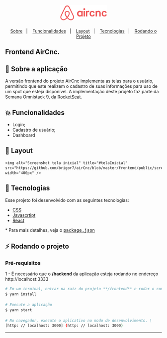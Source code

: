 <h1 align="center">
    <img alt="AirCnc Frontend" title="#delicinha" src="https://github.com/brigor7/airCnc/blob/master/logo.png" width="150px" />
</h1>

<p align="center">
  <a href="#rocket-sobre">Sobre</a>&nbsp;&nbsp;&nbsp;|&nbsp;&nbsp;&nbsp;
  <a href="#collision-funcionalidades">Funcionalidades</a>&nbsp;&nbsp;&nbsp;|&nbsp;&nbsp;&nbsp;
  <a href="#-layout">Layout</a>&nbsp;&nbsp;&nbsp;|&nbsp;&nbsp;&nbsp;
  <a href="#rocket-tecnologias">Tecnologias</a>&nbsp;&nbsp;&nbsp;|&nbsp;&nbsp;&nbsp;
  <a href="#zap-rodando-o-projeto">Rodando o Projeto</a>
</p>

<h2>
<strong>Frontend</strong> AirCnc.
</h2>

## 🚀 Sobre a aplicação

A versão frontend do projeto AirCnc implementa as telas para o usuário, permitindo que este realizem o cadastro de suas informações para uso de um spot que esteja disponível.
A implementação deste projeto faz parte da Semana Omnistack 9, da [RocketSeat](https://rocketseat.com.br/).

## :collision: Funcionalidades

- Login;
- Cadastro de usuário;
- Dashboard

## 🎨 Layout

```
<img alt="Screenshot tela inicial" title="#telaInicial" src="https://github.com/brigor7/airCnc/blob/master/frontend/public/screenshot.png" width="400px" />
```

## :rocket: Tecnologias

Esse projeto foi desenvolvido com as seguintes tecnologias:

- [CSS](https://developer.mozilla.org/en-US/docs/Web/CSS/Reference)
- [Javascrtipt](https://developer.mozilla.org/pt-BR/docs/Web/JavaScript)
- [React](https://reactjs.org/)

\* Para mais detalhes, veja o <kbd>[package.json](./package.json)</kbd>

## :zap: Rodando o projeto

### Pré-requisitos

1 - É necessário que o **/backend** da aplicação esteja rodando no endereço http://localhost:3333

```bash
# Em um terminal, entrar na raiz do projeto **/frontend** e rodar o comando:
$ yarn install

# Execute a aplicação
$ yarn start

# No navegador, execute o aplicativo no modo de desenvolvimento. \
[http: // localhost: 3000] (http: // localhost: 3000)

```

---
